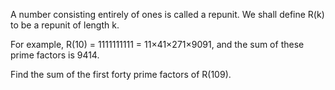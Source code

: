   <p>A number consisting entirely of ones is called a repunit. We shall define R(k) to be a repunit of length k.</p>  <p>For example, R(10) = 1111111111 = 11&times;41&times;271&times;9091, and the sum of these prime factors is 9414.</p>  <p>Find the sum of the first forty prime factors of R(109).</p>    